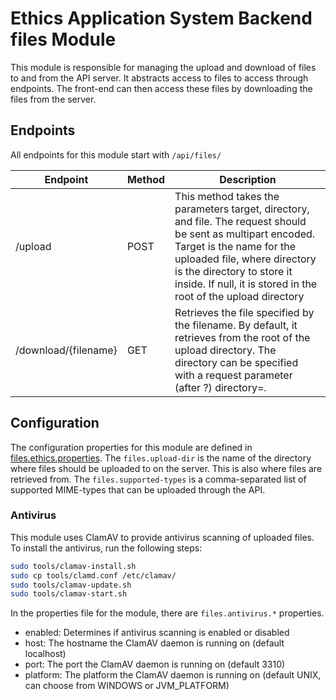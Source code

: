 # Ethics Application System Backend files Module
This module is responsible for managing the upload and download of files to and from the API server. It abstracts access
to files to access through endpoints. The front-end can then access these files by downloading the files from the server.

## Endpoints
All endpoints for this module start with `/api/files/`

| Endpoint             | Method | Description                                                                                                                                                                                                                                                             |
|----------------------|--------|-------------------------------------------------------------------------------------------------------------------------------------------------------------------------------------------------------------------------------------------------------------------------|
| /upload              | POST   | This method takes the parameters target, directory, and file. The request should be sent as multipart encoded. Target is the name for the uploaded file, where directory is the directory to store it inside. If null, it is stored in the root of the upload directory |
| /download/{filename} | GET    | Retrieves the file specified by the filename. By default, it retrieves from the root of the upload directory. The directory can be specified with a request parameter (after ?) directory=<dir-name>.                                                                   |

## Configuration
The configuration properties for this module are defined in [files.ethics.properties](src/main/resources/files.ethics.properties).
The `files.upload-dir` is the name of the directory where files should be uploaded to on the server. This is also where
files are retrieved from. The `files.supported-types` is a comma-separated list of supported MIME-types that can be uploaded
through the API.

### Antivirus
This module uses ClamAV to provide antivirus scanning of uploaded files. To install the antivirus, run the following steps:
```bash
sudo tools/clamav-install.sh
sudo cp tools/clamd.conf /etc/clamav/
sudo tools/clamav-update.sh
sudo tools/clamav-start.sh
```

In the properties file for the module, there are `files.antivirus.*` properties.
* enabled: Determines if antivirus scanning is enabled or disabled
* host: The hostname the ClamAV daemon is running on (default localhost)
* port: The port the ClamAV daemon is running on (default 3310)
* platform: The platform the ClamAV daemon is running on (default UNIX, can choose from WINDOWS or JVM_PLATFORM)